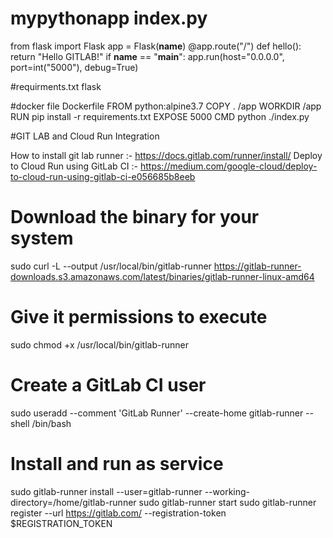 # mypythonapp index.py
from flask import Flask
app = Flask(__name__)
@app.route("/")
def hello():
    return "Hello GITLAB!"
if __name__ == "__main__":
    app.run(host="0.0.0.0", port=int("5000"), debug=True)

#requirments.txt
flask

#docker file Dockerfile
FROM python:alpine3.7
COPY . /app
WORKDIR /app
RUN pip install -r requirements.txt
EXPOSE 5000
CMD python ./index.py

#GIT LAB and Cloud Run Integration

How to install git lab runner :- https://docs.gitlab.com/runner/install/
Deploy to Cloud Run using GitLab CI :- https://medium.com/google-cloud/deploy-to-cloud-run-using-gitlab-ci-e056685b8eeb
# Download the binary for your system
sudo curl -L --output /usr/local/bin/gitlab-runner https://gitlab-runner-downloads.s3.amazonaws.com/latest/binaries/gitlab-runner-linux-amd64

# Give it permissions to execute
sudo chmod +x /usr/local/bin/gitlab-runner

# Create a GitLab CI user
sudo useradd --comment 'GitLab Runner' --create-home gitlab-runner --shell /bin/bash

# Install and run as service
sudo gitlab-runner install --user=gitlab-runner --working-directory=/home/gitlab-runner
sudo gitlab-runner start
sudo gitlab-runner register --url https://gitlab.com/ --registration-token $REGISTRATION_TOKEN
